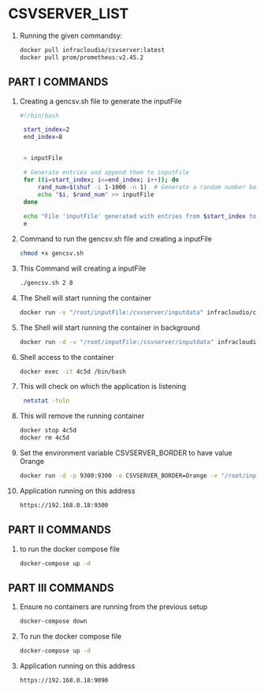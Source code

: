  
# CSVSERVER_LIST 




1. Running the given commandsy:
   ```bash
   docker pull infracloudio/csvserver:latest 
   docker pull prom/prometheus:v2.45.2
   ```
## PART I COMMANDS

1. Creating a gencsv.sh file to generate the inputFile

   ```bash
   #!/bin/bash
   
    start_index=2
    end_index=8


    > inputFile

    # Generate entries and append them to inputFile
    for ((i=start_index; i<=end_index; i++)); do
        rand_num=$(shuf -i 1-1000 -n 1)  # Generate a random number between 1 and 1000
        echo "$i, $rand_num" >> inputFile
    done
    
    echo "File 'inputFile' generated with entries from $start_index to $end_index."
    e
   ```

2. Command to run the gencsv.sh file and creating a inputFile

   ```bash
   chmod +x gencsv.sh
   ```

3. This Command will creating a inputFile
    ```bash
   ./gencsv.sh 2 8
   ```

4. The Shell will start running the container
    ```bash
   docker run -v "/root/inputFile:/csvserver/inputdata" infracloudio/csvserver:latest
   ```
5. The Shell will start running the container in background
    ```bash
   docker run -d -v "/root/inputFile:/csvserver/inputdata" infracloudio/csvserver:latest
   ```

6. Shell access to the container
    ```bash
   docker exec -it 4c5d /bin/bash
   ```

7. This will check on which the application is listening
    ```bash
     netstat -tuln
   ```
    
8. This will remove the running container

   ```bash
   docker stop 4c5d
   docker rm 4c5d
   ```

8. Set the environment variable CSVSERVER_BORDER to have value Orange

   ```bash
   docker run -d -p 9300:9300 -e CSVSERVER_BORDER=Orange -v "/root/inputFile:/csvserver/inputdata" infracloudio/csvserver:latest

   ```

8. Application running on this address

   ```bash
   https://192.168.0.18:9300
   ```

## PART II COMMANDS

1. to run the docker compose file 

   ```bash
   docker-compose up -d
   ```


## PART III COMMANDS

1. Ensure no containers are running from the previous setup 

   ```bash
   docker-compose down
   ```
1. To run the docker compose file 

   ```bash
   docker-compose up -d
   ```

8. Application running on this address

   ```bash
   https://192.168.0.18:9090
   ```
